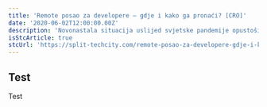 ```yaml
---
title: 'Remote posao za developere – gdje i kako ga pronaći? [CRO]'
date: '2020-06-02T12:00:00.00Z'
description: 'Novonastala situacija uslijed svjetske pandemije opustošila je urede i rad od kuće...'
isStcArticle: true
stcUrl: 'https://split-techcity.com/remote-posao-za-developere-gdje-i-kako-ga-pronaci'
---
```


## Test

Test

